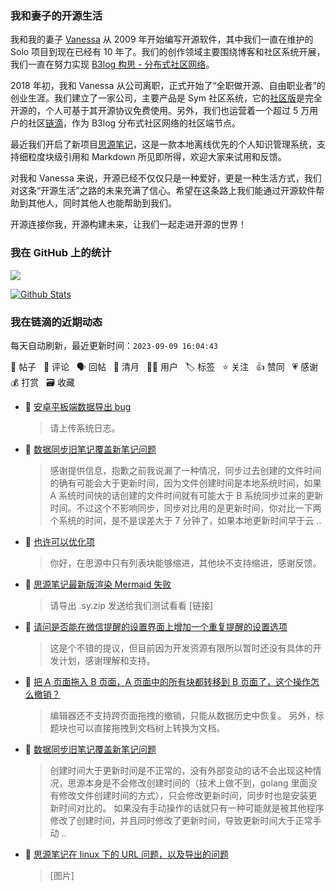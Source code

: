 ### 我和妻子的开源生活

我和我的妻子 [Vanessa](https://github.com/Vanessa219) 从 2009 年开始编写开源软件，其中我们一直在维护的 Solo 项目到现在已经有 10 年了。我们的创作领域主要围绕博客和社区系统开展，我们一直在努力实现 [B3log 构思 - 分布式社区网络](https://ld246.com/article/1546941897596)。

2018 年初，我和 Vanessa 从公司离职，正式开始了“全职做开源、自由职业者”的创业生涯。我们建立了一家公司，主要产品是 Sym 社区系统，它的[社区版](https://github.com/88250/symphony)是完全开源的，个人可基于其开源协议免费使用。另外，我们也运营着一个超过 5 万用户的社区[链滴](https://ld246.com)，作为 B3log 分布式社区网络的社区端节点。

最近我们开启了新项目[思源笔记](https://github.com/siyuan-note/siyuan)，这是一款本地离线优先的个人知识管理系统，支持细粒度块级引用和 Markdown 所见即所得，欢迎大家来试用和反馈。

对我和 Vanessa 来说，开源已经不仅仅只是一种爱好，更是一种生活方式，我们对这条“开源生活”之路的未来充满了信心。希望在这条路上我们能通过开源软件帮助到其他人，同时其他人也能帮助到我们。

开源连接你我，开源构建未来，让我们一起走进开源的世界！

### 我在 GitHub 上的统计

<a title="Hits" target="_blank" href="https://github.com/88250/88250"><img src="https://hits.b3log.org/88250/88250.svg"></a>

[![Github Stats](https://github-readme-stats.vercel.app/api?username=88250&theme=tokyonight&show_icons=true)](https://github.com/88250)

<!--events start -->

### 我在链滴的近期动态

每天自动刷新，最近更新时间：`2023-09-09 16:04:43`

📝 帖子 &nbsp; 💬 评论 &nbsp; 🗣 回帖 &nbsp; 🌙 清月 &nbsp; 👨‍💻 用户 &nbsp; 🏷️ 标签 &nbsp; ⭐️ 关注 &nbsp; 👍 赞同 &nbsp; 💗 感谢 &nbsp; 💰 打赏 &nbsp; 🗃 收藏

* 💬 [安卓平板端数据导出 bug](https://ld246.com/article/1694243423977/comment/1694243626529#comments)

  > 请上传系统日志。
* 💬 [数据同步旧笔记覆盖新笔记问题](https://ld246.com/article/1694192059951/comment/1694242484702#comments)

  > 感谢提供信息，抱歉之前我说漏了一种情况，同步过去创建的文件时间的确有可能会大于更新时间，因为文件创建时间是本地系统时间，如果 A 系统时间快的话创建的文件时间就有可能大于 B 系统同步过来的更新时间。不过这个不影响同步，同步对比用的是更新时间，你对比一下两个系统的时间，是不是误差大于 7 分钟了，如果本地更新时间早于云 ..
* 💬 [也许可以优化项](https://ld246.com/article/1694241947887/comment/1694242098073#comments)

  > 你好，在思源中只有列表块能够缩进，其他块不支持缩进，感谢反馈。
* 💬 [思源笔记最新版渲染 Mermaid 失败](https://ld246.com/article/1694235979061/comment/1694236735954#comments)

  > 请导出 .sy.zip 发送给我们测试看看 [链接]
* 💬 [请问是否能在微信提醒的设置界面上增加一个重复提醒的设置选项](https://ld246.com/article/1694232540871/comment/1694232767041#comments)

  > 这是个不错的提议，但目前因为开发资源有限所以暂时还没有具体的开发计划，感谢理解和支持。
* 💬 [把 A 页面拖入 B 页面，A 页面中的所有块都转移到 B 页面了，这个操作怎么撤销？](https://ld246.com/article/1694231988571/comment/1694232154663#comments)

  > 编辑器还不支持跨页面拖拽的撤销，只能从数据历史中恢复。 另外，标题块也可以直接拖拽到文档树上转换为文档。
* 💬 [数据同步旧笔记覆盖新笔记问题](https://ld246.com/article/1694192059951/comment/1694228855634#comments)

  > 创建时间大于更新时间是不正常的，没有外部变动的话不会出现这种情况，思源本身是不会修改创建时间的（技术上做不到，golang 里面没有修改文件创建时间的方式），只会修改更新时间，同步时也是安装更新时间对比的。 如果没有手动操作的话就只有一种可能就是被其他程序修改了创建时间，并且同时修改了更新时间，导致更新时间大于正常手动 ..
* 💬 [思源笔记在 linux 下的 URL 问题，以及导出的问题](https://ld246.com/article/1694196556529/comment/1694224359903#comments)

  > [图片]


<!--events end -->

